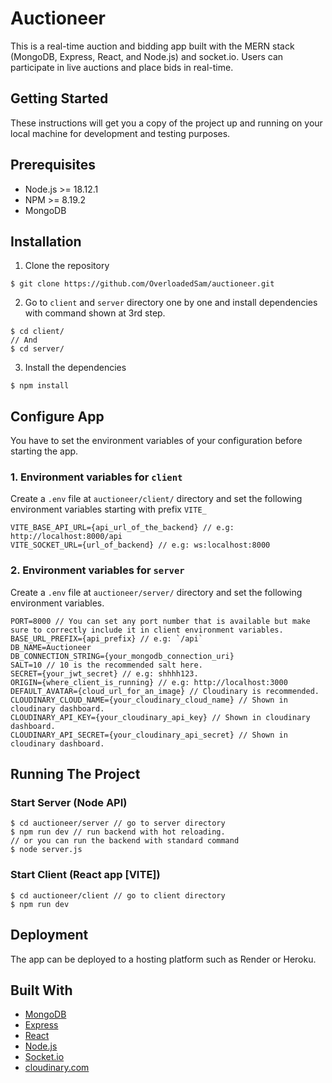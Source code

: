 # Auctioneer

This is a real-time auction and bidding app built with the MERN stack (MongoDB, Express, React, and Node.js) and socket.io. Users can participate in live auctions and place bids in real-time.

## Getting Started

These instructions will get you a copy of the project up and running on your local machine for development and testing purposes.

## Prerequisites

- Node.js >= 18.12.1
- NPM >= 8.19.2
- MongoDB

## Installation

  1. Clone the repository

    $ git clone https://github.com/OverloadedSam/auctioneer.git

  2. Go to `client` and `server` directory one by one and install dependencies with command shown at 3rd step.

    $ cd client/
    // And
    $ cd server/


  3. Install the dependencies

    $ npm install

## Configure App

You have to set the environment variables of your configuration before starting the app.

### 1. Environment variables for `client`

Create a `.env` file at `auctioneer/client/` directory and set the following environment variables starting with prefix `VITE_`

    VITE_BASE_API_URL={api_url_of_the_backend} // e.g: http://localhost:8000/api
    VITE_SOCKET_URL={url_of_backend} // e.g: ws:localhost:8000

### 2. Environment variables for `server`

Create a `.env` file at `auctioneer/server/` directory and set the following environment variables.

    PORT=8000 // You can set any port number that is available but make sure to correctly include it in client environment variables.
    BASE_URL_PREFIX={api_prefix} // e.g: `/api`
    DB_NAME=Auctioneer
    DB_CONNECTION_STRING={your_mongodb_connection_uri}
    SALT=10 // 10 is the recommended salt here.
    SECRET={your_jwt_secret} // e.g: shhhh123.
    ORIGIN={where_client_is_running} // e.g: http://localhost:3000
    DEFAULT_AVATAR={cloud_url_for_an_image} // Cloudinary is recommended.
    CLOUDINARY_CLOUD_NAME={your_cloudinary_cloud_name} // Shown in cloudinary dashboard.
    CLOUDINARY_API_KEY={your_cloudinary_api_key} // Shown in cloudinary dashboard.
    CLOUDINARY_API_SECRET={your_cloudinary_api_secret} // Shown in cloudinary dashboard.


## Running The Project
### Start Server (Node API)

    $ cd auctioneer/server // go to server directory
    $ npm run dev // run backend with hot reloading.
    // or you can run the backend with standard command
    $ node server.js

### Start Client (React app [VITE])

    $ cd auctioneer/client // go to client directory
    $ npm run dev

## Deployment

The app can be deployed to a hosting platform such as Render or Heroku.

## Built With

- [MongoDB](https://www.mongodb.com/)
- [Express](https://expressjs.com/)
- [React](https://reactjs.org/)
- [Node.js](https://nodejs.org/)
- [Socket.io](https://socket.io/)
- [cloudinary.com](https://cloudinary.com/)
